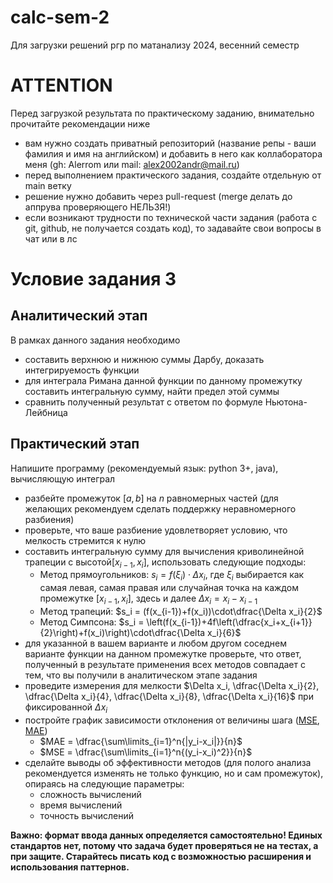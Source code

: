 # calc-sem-2
Для загрузки решений ргр по матанализу 2024, весенний семестр

# ATTENTION
Перед загрузкой результата по практическому заданию, внимательно прочитайте рекомендации ниже
* вам нужно создать приватный репозиторий (название репы - ваши фамилия и имя на английском) и добавить в него как коллаборатора меня (gh: Alerrom или mail: alex2002andr@mail.ru)
* перед выполнением практического задания, создайте отдельную от main ветку
* решение нужно добавить через pull-request (merge делать до аппрува проверяющего НЕЛЬЗЯ!)
* если возникают трудности по технической части задания (работа с git, github, не получается создать код), то задавайте свои вопросы в чат или в лс


# Условие задания 3

## Аналитический этап

В рамках данного задания необходимо 

- составить верхнюю и нижнюю суммы Дарбу, доказать интегрируемость функции
- для интеграла Римана данной функции по данному промежутку составить интегральную сумму, найти предел этой суммы
- сравнить полученный результат с ответом по формуле Ньютона-Лейбница

## Практический этап

Напишите программу (рекомендуемый язык: python 3+, java), вычисляющую интеграл

- разбейте промежуток $[a, b]$ на $n$ равномерных частей (для желающих рекомендуем сделать поддержку неравномерного разбиения)
- проверьте, что ваше разбиение удовлетворяет условию, что мелкость стремится к нулю
- составить интегральную сумму для вычисления криволинейной трапеции с высотой$[x_{i-1}, x_i]$, использовать следующие подходы:
    - Метод прямоугольников: $s_i = f(\xi_i)\cdot \Delta x_i$, где $\xi_i$ выбирается как самая левая, самая правая или случайная точка на каждом промежутке $[x_{i-1}, x_i]$, здесь и далее $\Delta x_i = x_i - x_{i-1}$
    - Метод трапеций:  $s_i = (f(x_{i-1})+f(x_i))\cdot\dfrac{\Delta x_i}{2}$
    - Метод Симпсона:  $s_i = \left(f(x_{i-1})+4f\left(\dfrac{x_i+x_{i+1}}{2}\right)+f(x_i)\right)\cdot\dfrac{\Delta x_i}{6}$
- для указанной в вашем варианте и любом другом соседнем варианте функции на данном промежутке проверьте, что ответ, полученный в результате применения всех методов совпадает с тем, что вы получили в аналитическом этапе задания
- проведите измерения для мелкости $\Delta x_i, \dfrac{\Delta x_i}{2}, \dfrac{\Delta x_i}{4}, \dfrac{\Delta x_i}{8}, \dfrac{\Delta x_i}{16}$ при фиксированной $\Delta x_i$
- постройте график зависимости отклонения от величины шага ([MSE](https://en.wikipedia.org/wiki/Mean_squared_error), [MAE](https://en.wikipedia.org/wiki/Mean_absolute_error))
    - $MAE = \dfrac{\sum\limits_{i=1}^n{|y_i-x_i|}}{n}$
    - $MSE = \dfrac{\sum\limits_{i=1}^n{(y_i-x_i)^2}}{n}$
- сделайте выводы об эффективности методов (для полого анализа рекомендуется изменять не только функцию, но и сам промежуток), опираясь на следующие параметры:
    - сложность вычислений
    - время вычислений
    - точность вычислений

**Важно: формат ввода данных определяется самостоятельно! Единых стандартов нет, потому что задача будет проверяться не на тестах, а при защите. Старайтесь писать код с возможностью расширения и использования паттернов.**
